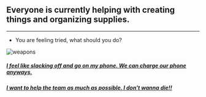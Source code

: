 ## Everyone is currently helping with creating things and organizing supplies.

---

* You are feeling tried, what should you do?

![weapons](https://live.staticflickr.com/79/232301485_ba5d31cfdf_c.jpg)

##### [I feel like slacking off and go on my phone. We can charge our phone anyways.](kick.md)
##### [I want to help the team as much as possible. I don't wanna die!!](congrats.md)